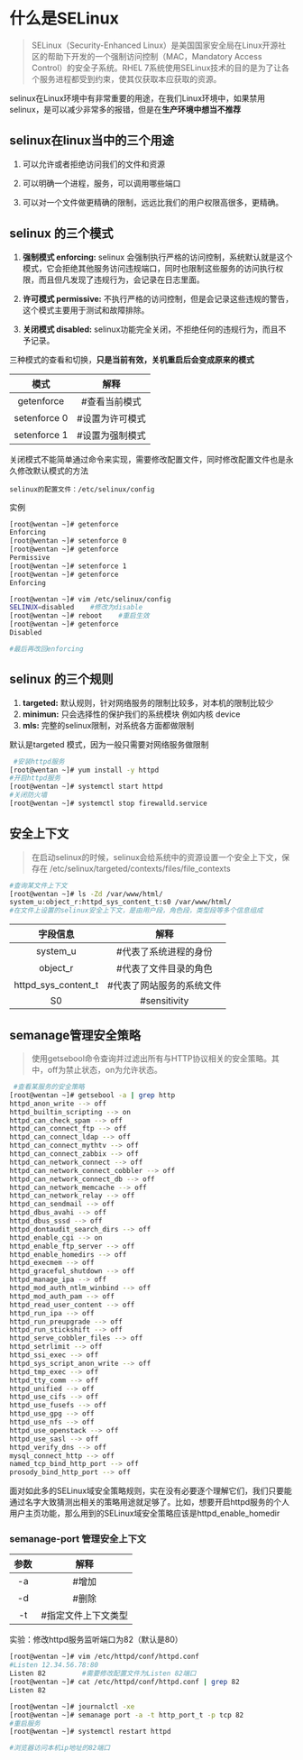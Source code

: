 [//]: # (哈哈我是注释，不会在浏览器中显示。
  Date: 2022-01-15 22:43:40
  LastEditors: gyg
  LastEditTime: 2022-01-18 21:40:33
  FilePath: \test\1_15@Selinux安全子系统.mm.md
)


# 什么是SELinux

>SELinux（Security-Enhanced Linux）是美国国家安全局在Linux开源社区的帮助下开发的一个强制访问控制（MAC，Mandatory Access Control）的安全子系统。RHEL 7系统使用SELinux技术的目的是为了让各个服务进程都受到约束，使其仅获取本应获取的资源。

selinux在Linux环境中有非常重要的用途，在我们Linux环境中，如果禁用selinux，是可以减少非常多的报错，但是在**生产环境中想当不推荐**

<!-- @import "[TOC]" {cmd="toc" depthFrom=1 depthTo=6 orderedList=false} -->

## selinux在linux当中的三个用途

1. 可以允许或者拒绝访问我们的文件和资源

2. 可以明确一个进程，服务，可以调用哪些端口

3. 可以对一个文件做更精确的限制，远远比我们的用户权限高很多，更精确。

## selinux 的三个模式

1. **强制模式 enforcing:**  selinux 会强制执行严格的访问控制，系统默认就是这个模式，它会拒绝其他服务访问违规端口，同时也限制这些服务的访问执行权限，而且但凡发现了违规行为，会记录在日志里面。

2. **许可模式 permissive:**  不执行严格的访问控制，但是会记录这些违规的警告，这个模式主要用于测试和故障排除。

3. **关闭模式 disabled:**  selinux功能完全关闭，不拒绝任何的违规行为，而且不予记录。

三种模式的查看和切换，**只是当前有效，关机重启后会变成原来的模式**

模式|解释
 :-: | :-: 
getenforce |     #查看当前模式
setenforce 0|    #设置为许可模式
setenforce 1 |   #设置为强制模式

关闭模式不能简单通过命令来实现，需要修改配置文件，同时修改配置文件也是永久修改默认模式的方法

`selinux的配置文件：/etc/selinux/config`

实例

```bash
[root@wentan ~]# getenforce 
Enforcing
[root@wentan ~]# setenforce 0
[root@wentan ~]# getenforce 
Permissive
[root@wentan ~]# setenforce 1
[root@wentan ~]# getenforce 
Enforcing

[root@wentan ~]# vim /etc/selinux/config
SELINUX=disabled    #修改为disable
[root@wentan ~]# reboot    #重启生效
[root@wentan ~]# getenforce 
Disabled

#最后再改回enforcing
```

## selinux 的三个规则

1. **targeted:** 默认规则，针对网络服务的限制比较多，对本机的限制比较少
2. **minimun:** 只会选择性的保护我们的系统模块 例如内核 device 
3. **mls:** 完整的selinux限制，对系统各方面都做限制

默认是targeted 模式，因为一般只需要对网络服务做限制

```bash
 #安装httpd服务
[root@wentan ~]# yum install -y httpd
#开启httpd服务
[root@wentan ~]# systemctl start httpd
#关闭防火墙
[root@wentan ~]# systemctl stop firewalld.service
```

## 安全上下文

>在启动selinux的时候，selinux会给系统中的资源设置一个安全上下文，保存在 /etc/selinux/targeted/contexts/files/file_contexts

```bash
#查询某文件上下文
[root@wentan ~]# ls -Zd /var/www/html/
system_u:object_r:httpd_sys_content_t:s0 /var/www/html/
#在文件上设置的selinux安全上下文，是由用户段，角色段，类型段等多个信息组成
```

字段信息|解释
 :-: | :-: 
system_u   |     #代表了系统进程的身份
object_r    |    #代表了文件目录的角色
httpd_sys_content_t|  #代表了网站服务的系统文件
S0 |  #sensitivity

## semanage管理安全策略

>使用getsebool命令查询并过滤出所有与HTTP协议相关的安全策略。其中，off为禁止状态，on为允许状态。

```bash
 #查看某服务的安全策略
[root@wentan ~]# getsebool -a | grep http
httpd_anon_write --> off
httpd_builtin_scripting --> on
httpd_can_check_spam --> off
httpd_can_connect_ftp --> off
httpd_can_connect_ldap --> off
httpd_can_connect_mythtv --> off
httpd_can_connect_zabbix --> off
httpd_can_network_connect --> off
httpd_can_network_connect_cobbler --> off
httpd_can_network_connect_db --> off
httpd_can_network_memcache --> off
httpd_can_network_relay --> off
httpd_can_sendmail --> off
httpd_dbus_avahi --> off
httpd_dbus_sssd --> off
httpd_dontaudit_search_dirs --> off
httpd_enable_cgi --> on
httpd_enable_ftp_server --> off
httpd_enable_homedirs --> off
httpd_execmem --> off
httpd_graceful_shutdown --> off
httpd_manage_ipa --> off
httpd_mod_auth_ntlm_winbind --> off
httpd_mod_auth_pam --> off
httpd_read_user_content --> off
httpd_run_ipa --> off
httpd_run_preupgrade --> off
httpd_run_stickshift --> off
httpd_serve_cobbler_files --> off
httpd_setrlimit --> off
httpd_ssi_exec --> off
httpd_sys_script_anon_write --> off
httpd_tmp_exec --> off
httpd_tty_comm --> off
httpd_unified --> off
httpd_use_cifs --> off
httpd_use_fusefs --> off
httpd_use_gpg --> off
httpd_use_nfs --> off
httpd_use_openstack --> off
httpd_use_sasl --> off
httpd_verify_dns --> off
mysql_connect_http --> off
named_tcp_bind_http_port --> off
prosody_bind_http_port --> off
```

面对如此多的SELinux域安全策略规则，实在没有必要逐个理解它们，我们只要能通过名字大致猜测出相关的策略用途就足够了。比如，想要开启httpd服务的个人用户主页功能，那么用到的SELinux域安全策略应该是httpd_enable_homedir

### semanage-port 管理安全上下文

参数|解释
 :-: | :-: 
-a         |#增加
-d|        #删除
-t |       #指定文件上下文类型

实验：修改httpd服务监听端口为82（默认是80）

```bash
[root@wentan ~]# vim /etc/httpd/conf/httpd.conf
#Listen 12.34.56.78:80
Listen 82         #需要修改配置文件为Listen 82端口
[root@wentan ~]# cat /etc/httpd/conf/httpd.conf | grep 82
Listen 82

[root@wentan ~]# journalctl -xe
[root@wentan ~]# semanage port -a -t http_port_t -p tcp 82
#重启服务
[root@wentan ~]# systemctl restart httpd

#浏览器访问本机ip地址的82端口
```
